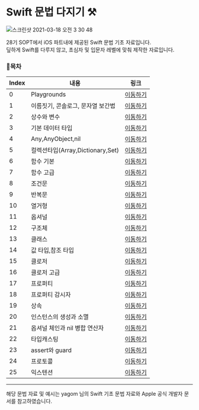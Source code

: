 # Swift 문법 다지기 ⚒️

![스크린샷 2021-03-18 오전 3 30 48](https://user-images.githubusercontent.com/60260284/111519348-55da1100-879a-11eb-9558-7513aa29a523.png)

28기 SOPT에서 iOS 파트내에 제공된 Swift 문법 기초 자료입니다.
<br>딮하게 Swift를 다루지 않고, 초심자 및 입문자 레벨에 맞춰 제작한 자료입니다.

### 📝목차
|    Index |    내용   |  링크 | 
| ----     | ---- | ---- | 
|     0 |   Playgrounds |  [이동하기](https://github.com/i-colours-u)   | 
|     1 |   이름짓기, 콘솔로그, 문자열 보간법 |  [이동하기](https://github.com/i-colours-u)   | 
|     2 |   상수와 변수 |  [이동하기](https://github.com/i-colours-u)   | 
|     3 |   기본 데이터 타입 |  [이동하기](https://github.com/i-colours-u)   | 
|     4 |   Any,AnyObject,nil |  [이동하기](https://github.com/i-colours-u)   | 
|     5 |   컬렉션타입(Array,Dictionary,Set) |  [이동하기](https://github.com/i-colours-u)   | 
|     6 |   함수 기본 |  [이동하기](https://github.com/i-colours-u)   | 
|     7 |   함수 고급 |  [이동하기](https://github.com/i-colours-u)   | 
|     8 |   조건문 |  [이동하기](https://github.com/i-colours-u)   | 
|     9 |   반복문 |  [이동하기](https://github.com/i-colours-u)   | 
|     10 |   열거형 |  [이동하기](https://github.com/i-colours-u)   | 
|     11 |   옵셔널 |  [이동하기](https://github.com/i-colours-u)   | 
|     12 |   구조체 |  [이동하기](https://github.com/i-colours-u)   | 
|     13 |   클래스 |  [이동하기](https://github.com/i-colours-u)   | 
|     14 |   값 타입,참조 타입 |  [이동하기](https://github.com/i-colours-u)   | 
|     15 |   클로저 |  [이동하기](https://github.com/i-colours-u)   | 
|     16 |   클로저 고급 |  [이동하기](https://github.com/i-colours-u)   | 
|     17 |   프로퍼티 |  [이동하기](https://github.com/i-colours-u)   | 
|     18 |   프로퍼티 감시자 |  [이동하기](https://github.com/i-colours-u)   | 
|     19 |   상속 |  [이동하기](https://github.com/i-colours-u)   | 
|     20 |   인스턴스의 생성과 소멸 |  [이동하기](https://github.com/i-colours-u)   | 
|     21 |   옵셔널 체인과 nil 병합 연산자 |  [이동하기](https://github.com/i-colours-u)   | 
|     22 |   타입캐스팅 |  [이동하기](https://github.com/i-colours-u)   | 
|     23 |   assert와 guard |  [이동하기](https://github.com/i-colours-u)   | 
|     24 |   프로토콜 |  [이동하기](https://github.com/i-colours-u)   | 
|     25 |   익스텐션 |  [이동하기](https://github.com/i-colours-u)   | 



---

해당 문법 자료 및 예시는 yagom 님의 Swift 기초 문법 자료와 Apple 공식 개발자 문서를 참고하였습니다.
